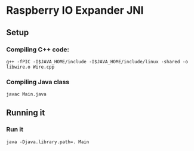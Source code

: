# Raspberry IO Expander JNI

## Setup

### Compiling C++ code:
```
g++ -fPIC -I$JAVA_HOME/include -I$JAVA_HOME/include/linux -shared -o libwire.o Wire.cpp
```

### Compiling Java class
```
javac Main.java
```

## Running it

### Run it
```
java -Djava.library.path=. Main
```

